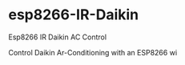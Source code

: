 # esp8266-IR-Daikin
Esp8266 IR Daikin AC Control

Control Daikin Ar-Conditioning with an ESP8266 wi
